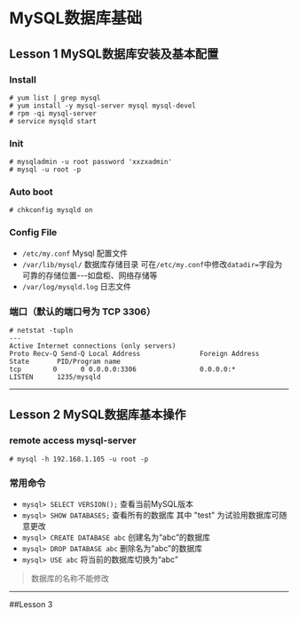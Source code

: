 # MySQL数据库基础
## Lesson 1 MySQL数据库安装及基本配置

### Install

	# yum list | grep mysql
	# yum install -y mysql-server mysql mysql-devel
	# rpm -qi mysql-server
	# service mysqld start

### Init

	# mysqladmin -u root password 'xxzxadmin'
	# mysql -u root -p

### Auto boot

	# chkconfig mysqld on

### Config File

* `/etc/my.conf`	 Mysql 配置文件
* `/var/lib/mysql/`	 数据库存储目录 可在`/etc/my.conf`中修改`datadir=`字段为可靠的存储位置---如盘柜、网络存储等
* `/var/log/mysqld.log`	 日志文件

### 端口（默认的端口号为 TCP 3306）
	
	# netstat -tupln
	---
	Active Internet connections (only servers)
	Proto Recv-Q Send-Q Local Address               Foreign Address             State       PID/Program name   
	tcp        0      0 0.0.0.0:3306                0.0.0.0:*                   LISTEN      1235/mysqld       
---

## Lesson 2 MySQL数据库基本操作

### remote access mysql-server

	# mysql -h 192.168.1.105 -u root -p
### 常用命令

* `mysql> SELECT VERSION();`	查看当前MySQL版本
* `mysql> SHOW DATABASES;`	查看所有的数据库 其中 "test" 为试验用数据库可随意更改
* `mysql> CREATE DATABASE abc`	创建名为“abc”的数据库
* `mysql> DROP DATABASE abc`	删除名为“abc”的数据库
* `mysql> USE abc`		将当前的数据库切换为“abc”

> 数据库的名称不能修改

---

##Lesson 3
